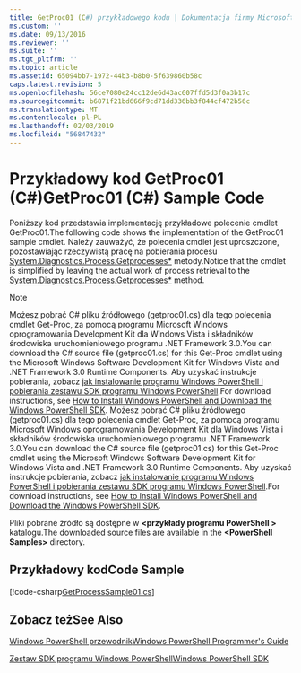 ```yaml
---
title: GetProc01 (C#) przykładowego kodu | Dokumentacja firmy Microsoft
ms.custom: ''
ms.date: 09/13/2016
ms.reviewer: ''
ms.suite: ''
ms.tgt_pltfrm: ''
ms.topic: article
ms.assetid: 65094bb7-1972-44b3-b8b0-5f639860b58c
caps.latest.revision: 5
ms.openlocfilehash: 56ce7080e24cc12de6d43ac607ffd5d3f0a3b17c
ms.sourcegitcommit: b6871f21bd666f9cd71dd336bb3f844cf472b56c
ms.translationtype: MT
ms.contentlocale: pl-PL
ms.lasthandoff: 02/03/2019
ms.locfileid: "56847432"
---
```

# <a name="getproc01-c-sample-code"></a><span data-ttu-id="46973-102">Przykładowy kod GetProc01 (C#)</span><span class="sxs-lookup"><span data-stu-id="46973-102">GetProc01 (C#) Sample Code</span></span>

<span data-ttu-id="46973-103">Poniższy kod przedstawia implementację przykładowe polecenie cmdlet GetProc01.</span><span class="sxs-lookup"><span data-stu-id="46973-103">The following code shows the implementation of the GetProc01 sample cmdlet.</span></span> <span data-ttu-id="46973-104">Należy zauważyć, że polecenia cmdlet jest uproszczone, pozostawiając rzeczywistą pracę na pobierania procesu [System.Diagnostics.Process.Getprocesses\*](/dotnet/api/System.Diagnostics.Process.GetProcesses) metody.</span><span class="sxs-lookup"><span data-stu-id="46973-104">Notice that the cmdlet is simplified by leaving the actual work of process retrieval to the [System.Diagnostics.Process.Getprocesses\*](/dotnet/api/System.Diagnostics.Process.GetProcesses) method.</span></span>

> [!NOTE]
> <span data-ttu-id="46973-105">Możesz pobrać C# pliku źródłowego (getproc01.cs) dla tego polecenia cmdlet Get-Proc, za pomocą programu Microsoft Windows oprogramowania Development Kit dla Windows Vista i składników środowiska uruchomieniowego programu .NET Framework 3.0.</span><span class="sxs-lookup"><span data-stu-id="46973-105">You can download the C# source file (getproc01.cs) for this Get-Proc cmdlet using the Microsoft Windows Software Development Kit for Windows Vista and .NET Framework 3.0 Runtime Components.</span></span> <span data-ttu-id="46973-106">Aby uzyskać instrukcje pobierania, zobacz [jak instalowanie programu Windows PowerShell i pobierania zestawu SDK programu Windows PowerShell](/powershell/developer/installing-the-windows-powershell-sdk).</span><span class="sxs-lookup"><span data-stu-id="46973-106">For download instructions, see [How to Install Windows PowerShell and Download the Windows PowerShell SDK](/powershell/developer/installing-the-windows-powershell-sdk).</span></span>
> <span data-ttu-id="46973-107">Możesz pobrać C# pliku źródłowego (getproc01.cs) dla tego polecenia cmdlet Get-Proc, za pomocą programu Microsoft Windows oprogramowania Development Kit dla Windows Vista i składników środowiska uruchomieniowego programu .NET Framework 3.0.</span><span class="sxs-lookup"><span data-stu-id="46973-107">You can download the C# source file (getproc01.cs) for this Get-Proc cmdlet using the Microsoft Windows Software Development Kit for Windows Vista and .NET Framework 3.0 Runtime Components.</span></span> <span data-ttu-id="46973-108">Aby uzyskać instrukcje pobierania, zobacz [jak instalowanie programu Windows PowerShell i pobierania zestawu SDK programu Windows PowerShell](/powershell/developer/installing-the-windows-powershell-sdk).</span><span class="sxs-lookup"><span data-stu-id="46973-108">For download instructions, see [How to Install Windows PowerShell and Download the Windows PowerShell SDK](/powershell/developer/installing-the-windows-powershell-sdk).</span></span>
>
> <span data-ttu-id="46973-109">Pliki pobrane źródło są dostępne w  **\<przykłady programu PowerShell >** katalogu.</span><span class="sxs-lookup"><span data-stu-id="46973-109">The downloaded source files are available in the **\<PowerShell Samples>** directory.</span></span>

## <a name="code-sample"></a><span data-ttu-id="46973-110">Przykładowy kod</span><span class="sxs-lookup"><span data-stu-id="46973-110">Code Sample</span></span>

[!code-csharp[GetProcessSample01.cs](../../powershell-sdk-samples/SDK-2.0/csharp/GetProcessSample01/GetProcessSample01.cs#L11-L126 "GetProcessSample01.cs")]

## <a name="see-also"></a><span data-ttu-id="46973-111">Zobacz też</span><span class="sxs-lookup"><span data-stu-id="46973-111">See Also</span></span>

[<span data-ttu-id="46973-112">Windows PowerShell przewodnik</span><span class="sxs-lookup"><span data-stu-id="46973-112">Windows PowerShell Programmer's Guide</span></span>](./windows-powershell-programmer-s-guide.md)

[<span data-ttu-id="46973-113">Zestaw SDK programu Windows PowerShell</span><span class="sxs-lookup"><span data-stu-id="46973-113">Windows PowerShell SDK</span></span>](../windows-powershell-reference.md)
